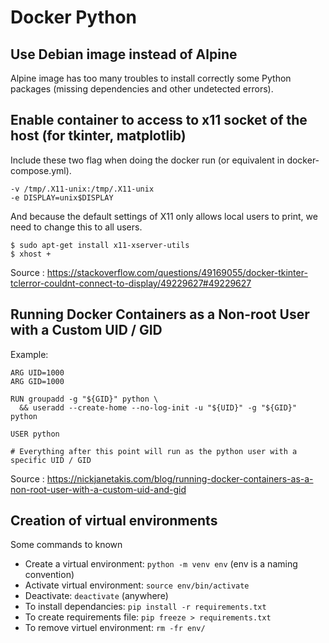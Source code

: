 # Docker Python

## Use Debian image instead of Alpine

Alpine image has too many troubles to install correctly some Python packages (missing dependencies and other undetected errors).

## Enable container to access to x11 socket of the host (for tkinter, matplotlib)

Include these two flag when doing the docker run (or equivalent in docker-compose.yml).

```
-v /tmp/.X11-unix:/tmp/.X11-unix
-e DISPLAY=unix$DISPLAY
```
And because the default settings of X11 only allows local users to print, we need to change this to all users.

```
$ sudo apt-get install x11-xserver-utils
$ xhost +
```

Source : https://stackoverflow.com/questions/49169055/docker-tkinter-tclerror-couldnt-connect-to-display/49229627#49229627

## Running Docker Containers as a Non-root User with a Custom UID / GID

Example:

```
ARG UID=1000
ARG GID=1000

RUN groupadd -g "${GID}" python \
  && useradd --create-home --no-log-init -u "${UID}" -g "${GID}" python

USER python

# Everything after this point will run as the python user with a specific UID / GID
```

Source : https://nickjanetakis.com/blog/running-docker-containers-as-a-non-root-user-with-a-custom-uid-and-gid

## Creation of virtual environments

Some commands to known

* Create a virtual environment: `python -m venv env` (env is a 
naming convention)
* Activate virtual environment: `source env/bin/activate`
* Deactivate: `deactivate` (anywhere)
* To install dependancies: `pip install -r requirements.txt`
* To create requirements file: `pip freeze > requirements.txt`
* To remove virtuel environment: `rm -fr env/`
